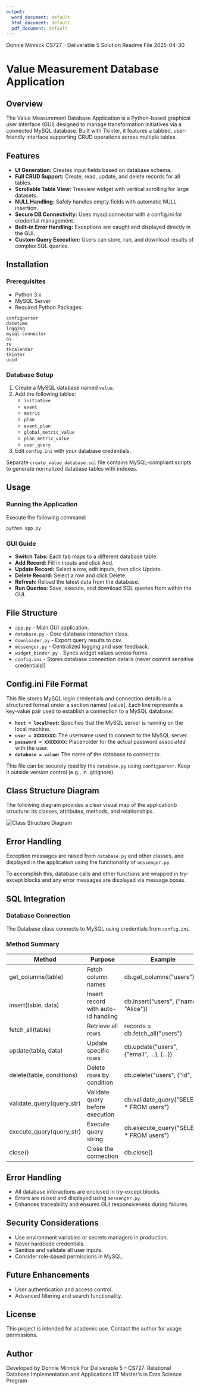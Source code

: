 ```yaml
---
output:
  word_document: default
  html_document: default
  pdf_document: default
---
```


Donnie Minnick
CS727 - Deliverable 5 Solution Readme File
2025-04-30

# Value Measurement Database Application

## Overview

The Value Measurement Database Application is a Python-based graphical user interface 
(GUI) designed to manage transformation initiatives via a connected MySQL database. 
Built with Tkinter, it features a tabbed, user-friendly interface supporting CRUD 
operations across multiple tables.

## Features

- **UI Generation:** Creates input fields based on database schema.
- **Full CRUD Support:** Create, read, update, and delete records for all tables.
- **Scrollable Table View:** Treeview widget with vertical scrolling for large datasets.
- **NULL Handling:** Safely handles empty fields with automatic NULL insertion.
- **Secure DB Connectivity:** Uses mysql.connector with a config.ini for credential management.
- **Built-in Error Handling:** Exceptions are caught and displayed directly in the GUI.
- **Custom Query Execution:** Users can store, run, and download results of complex SQL queries.

## Installation

### Prerequisites

- Python 3.x
- MySQL Server
- Required Python Packages:
```{bash}
configparser
datetime
logging
mysql-connector
os
re
tkcalendar
tkinter
uuid
```
### Database Setup

1. Create a MySQL database named `value`.
2. Add the following tables:
   - `initiative`
   - `event`
   - `metric`
   - `plan`
   - `event_plan`
   - `global_metric_value`
   - `plan_metric_value`
   - `user_query`
3. Edit `config.ini` with your database credentials.

Separate `create_value_database.sql` file contains MySQL-compliant scripts to generate
normalized database tables with indexes.

## Usage

### Running the Application

Execute the following command:
```bash
python app.py
```
### GUI Guide

- **Switch Tabs:** Each tab maps to a different database table.
- **Add Record:** Fill in inputs and click Add.
- **Update Record:** Select a row, edit inputs, then click Update.
- **Delete Record:** Select a row and click Delete.
- **Refresh:** Reload the latest data from the database.
- **Run Queries:** Save, execute, and download SQL queries from within the GUI.

## File Structure

- `app.py` - Main GUI application.
- `database.py` - Core database interaction class.
- `downloader.py` - Export query results to csv.
- `messenger.py` - Centralized logging and user feedback.
- `widget_binder.py` - Syncs widget values across forms.
- `config.ini` - Stores database connection details (never commit sensitive credentials!)

## Config.ini File Format

This file stores MySQL login credentials and connection details in a 
structured format under a section named [value]. Each line represents a key-value 
pair used to establish a connection to a MySQL database:

- **`host = localhost`:** Specifies that the MySQL server is running on the local machine.
- **`user = XXXXXXXX`:** The username used to connect to the MySQL server.
- **`password = XXXXXXXX`:** Placeholder for the actual password associated with the user.
- **`database = value`:** The name of the database to connect to.

This file can be securely read by the `database.py` using `configparser`. Keep it 
outside version control (e.g., in .gitignore).

## Class Structure Diagram

The following diagram provides a clear visual map of the applicationb structure: its 
classes, attributes, methods, and relationships.

![Class Structure Diagram](class_structure.png)

## Error Handling

Exception messages are raised from `database.py` and other classes, and displayed in 
the application using the functionality of `messenger.py`.

To accomplish this, database calls and other functions are wrapped in try-except 
blocks and any error messages are displayed via message boxes.

## SQL Integration

### Database Connection

The Database class connects to MySQL using credentials from `config.ini`.

### Method Summary

| Method                    | Purpose | Example  |
| ------------------------- | ------- | -------- |
| get_columns(table)        | Fetch column names | db.get_columns("users") |
| insert(table, data)       | Insert record with auto-id handling | db.insert("users", {"name", "Alice"}) |
| fetch_all(table)          | Retrieve all rows | records = db.fetch_all("users") |
| update(table, data)       | Update specific rows | db.update("users", {"email", ...}, {...}) | 
| delete(table, conditions) | Delete rows by condition | db.delete("users", {"id", 1}) | 
| validate_query(query_str) | Validate query before execution | db.validate_query("SELECT * FROM users") | 
| execute_query(query_str)  | Execute query string | db.execute_query("SELECT * FROM users") | 
| close()                   | Close the connection | db.close() | 

## Error Handling

- All database interactions are enclosed in try-except blocks.
- Errors are raised and displayed using `messenger.py`.
- Enhances traceability and ensures GUI responsiveness during failures.

## Security Considerations

- Use environment variables or secrets managers in production.
- Never hardcode credentials.
- Sanitize and validate all user inputs.
- Consider role-based permissions in MySQL.

## Future Enhancements

- User authentication and access control.
- Advanced filtering and search functionality.

## License

This project is intended for academic use. Contact the author for usage permissions.

## Author

Developed by Donnie Minnick
For Deliverable 5 – CS727: Relational Database Implementation and Applications
IIT Master's in Data Science Program

